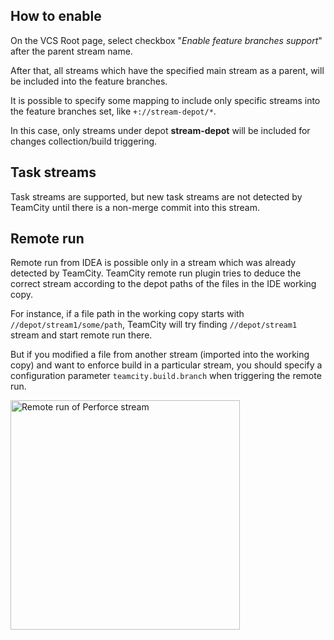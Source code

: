 [//]: # (title: Perforce Streams as feature branches)
[//]: # (auxiliary-id: Perforce Streams as feature branches)

## How to enable

On the VCS Root page, select checkbox "_Enable feature branches support_" after the parent stream name.

After that, all streams which have the specified main stream as a parent, will be included into the feature branches.

It is possible to specify some mapping to include only specific streams into the feature branches set, like `+://stream-depot/*`.

In this case, only streams under depot __stream-depot__ will be included for changes collection/build triggering.

## Task streams

Task streams are supported, but new task streams are not detected by TeamCity until there is a non-merge commit into this stream.

## Remote run

Remote run from IDEA is possible only in a stream which was already detected by TeamCity. TeamCity remote run plugin tries to deduce the correct stream according to the depot paths of the files in the IDE working copy. 

For instance, if a file path in the working copy starts with `//depot/stream1/some/path`, TeamCity will try finding `//depot/stream1` stream and start remote run there.

But if you modified a file from another stream (imported into the working copy) and want to enforce build in a particular stream, you should specify a configuration parameter `teamcity.build.branch` when triggering the remote run.

<img src="perforce-stream.png" width="367" alt="Remote run of Perforce stream"/>
